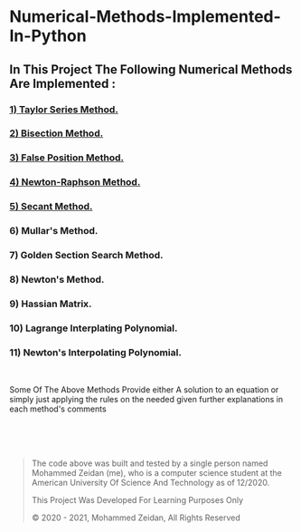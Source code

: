# Numerical-Methods-Implemented-In-Python
## In This Project The Following Numerical Methods Are Implemented :
### <a href="https://github.com/Mezo0099/Numerical-Methods/blob/main/1-Taylor-Series.py" >1) Taylor Series Method. </a></br>
### <a href="https://github.com/Mezo0099/Numerical-Methods/blob/main/2-Bisection-Method.py"> 2) Bisection Method. </a></br>
### <a href="https://github.com/Mezo0099/Numerical-Methods/blob/main/3-False-Position-Method.py"> 3) False Position Method. </a></br>
### <a href="https://github.com/Mezo0099/Numerical-Methods/blob/main/4-Newton-Raphson-Method.py"> 4) Newton-Raphson Method. </a></br>
### <a href="https://github.com/Mezo0099/Numerical-Methods/blob/main/5-Secant-Method.py"> 5) Secant Method. </a></br>
### 6) Mullar's Method.
### 7) Golden Section Search Method.
### 8) Newton's Method.
### 9) Hassian Matrix.
### 10) Lagrange Interplating Polynomial.
### 11) Newton's Interpolating Polynomial.

</br>
<p>Some Of The Above Methods Provide either A solution to an equation or simply just applying the rules on the needed given further explanations in each method's comments </p>

</br></br></br>
<blockquote>
  <p>The code above was built and tested by a single person named Mohammed Zeidan (me), who is a computer science student at the American University Of Science And Technology as of 12/2020. </p>
  <p>This Project Was Developed For Learning Purposes Only</p>
  <p>&copy; 2020 - 2021, Mohammed Zeidan, All Rights Reserved</p>
</blockquote>

